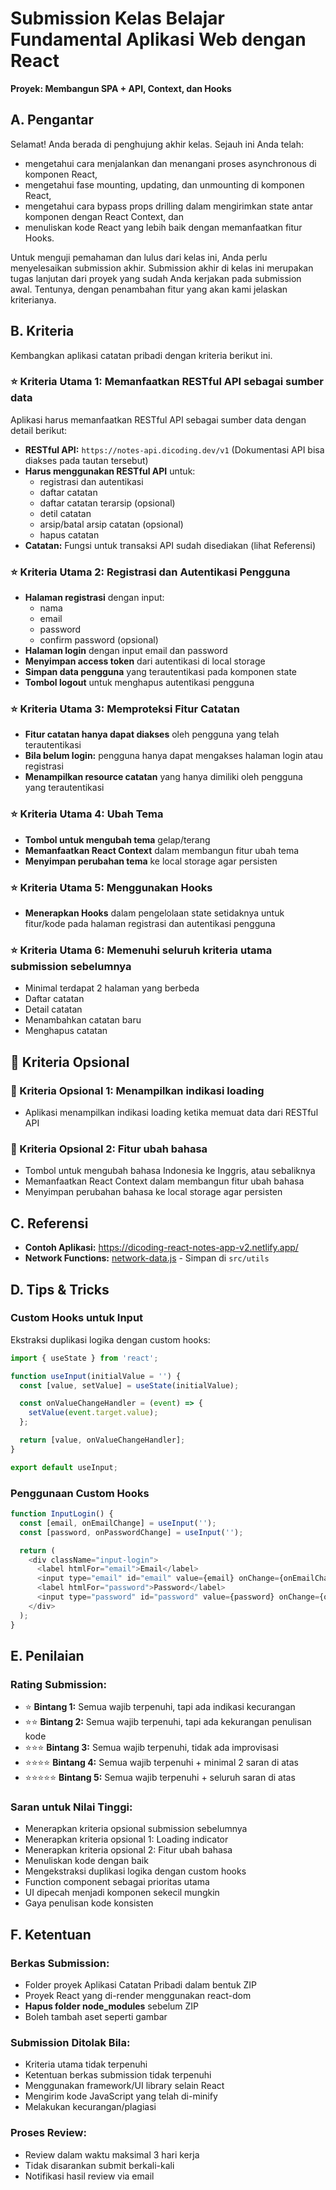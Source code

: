 # Submission Kelas Belajar Fundamental Aplikasi Web dengan React

**Proyek: Membangun SPA + API, Context, dan Hooks**

## A. Pengantar

Selamat! Anda berada di penghujung akhir kelas. Sejauh ini Anda telah:

- mengetahui cara menjalankan dan menangani proses asynchronous di komponen React,
- mengetahui fase mounting, updating, dan unmounting di komponen React,
- mengetahui cara bypass props drilling dalam mengirimkan state antar komponen dengan React Context, dan
- menuliskan kode React yang lebih baik dengan memanfaatkan fitur Hooks.

Untuk menguji pemahaman dan lulus dari kelas ini, Anda perlu menyelesaikan submission akhir. Submission akhir di kelas ini merupakan tugas lanjutan dari proyek yang sudah Anda kerjakan pada submission awal. Tentunya, dengan penambahan fitur yang akan kami jelaskan kriterianya.

## B. Kriteria

Kembangkan aplikasi catatan pribadi dengan kriteria berikut ini.

### ⭐ Kriteria Utama 1: Memanfaatkan RESTful API sebagai sumber data

Aplikasi harus memanfaatkan RESTful API sebagai sumber data dengan detail berikut:

- **RESTful API:** `https://notes-api.dicoding.dev/v1` (Dokumentasi API bisa diakses pada tautan tersebut)
- **Harus menggunakan RESTful API** untuk:
  - registrasi dan autentikasi
  - daftar catatan
  - daftar catatan terarsip (opsional)
  - detil catatan
  - arsip/batal arsip catatan (opsional)
  - hapus catatan
- **Catatan:** Fungsi untuk transaksi API sudah disediakan (lihat Referensi)

### ⭐ Kriteria Utama 2: Registrasi dan Autentikasi Pengguna

- **Halaman registrasi** dengan input:
  - nama
  - email
  - password
  - confirm password (opsional)
- **Halaman login** dengan input email dan password
- **Menyimpan access token** dari autentikasi di local storage
- **Simpan data pengguna** yang terautentikasi pada komponen state
- **Tombol logout** untuk menghapus autentikasi pengguna

### ⭐ Kriteria Utama 3: Memproteksi Fitur Catatan

- **Fitur catatan hanya dapat diakses** oleh pengguna yang telah terautentikasi
- **Bila belum login:** pengguna hanya dapat mengakses halaman login atau registrasi
- **Menampilkan resource catatan** yang hanya dimiliki oleh pengguna yang terautentikasi

### ⭐ Kriteria Utama 4: Ubah Tema

- **Tombol untuk mengubah tema** gelap/terang
- **Memanfaatkan React Context** dalam membangun fitur ubah tema
- **Menyimpan perubahan tema** ke local storage agar persisten

### ⭐ Kriteria Utama 5: Menggunakan Hooks

- **Menerapkan Hooks** dalam pengelolaan state setidaknya untuk fitur/kode pada halaman registrasi dan autentikasi pengguna

### ⭐ Kriteria Utama 6: Memenuhi seluruh kriteria utama submission sebelumnya

- Minimal terdapat 2 halaman yang berbeda
- Daftar catatan
- Detail catatan
- Menambahkan catatan baru
- Menghapus catatan

## 🌟 Kriteria Opsional

### 🌟 Kriteria Opsional 1: Menampilkan indikasi loading
- Aplikasi menampilkan indikasi loading ketika memuat data dari RESTful API

### 🌟 Kriteria Opsional 2: Fitur ubah bahasa
- Tombol untuk mengubah bahasa Indonesia ke Inggris, atau sebaliknya
- Memanfaatkan React Context dalam membangun fitur ubah bahasa
- Menyimpan perubahan bahasa ke local storage agar persisten

## C. Referensi

- **Contoh Aplikasi:** https://dicoding-react-notes-app-v2.netlify.app/
- **Network Functions:** [network-data.js](https://github.com/dicodingacademy/a433-react-expert-labs/blob/main/shared/network-data.js) - Simpan di `src/utils`

## D. Tips & Tricks

### Custom Hooks untuk Input
Ekstraksi duplikasi logika dengan custom hooks:

```javascript
import { useState } from 'react';

function useInput(initialValue = '') {
  const [value, setValue] = useState(initialValue);

  const onValueChangeHandler = (event) => {
    setValue(event.target.value);
  };

  return [value, onValueChangeHandler];
}

export default useInput;
```

### Penggunaan Custom Hooks
```javascript
function InputLogin() {
  const [email, onEmailChange] = useInput('');
  const [password, onPasswordChange] = useInput('');

  return (
    <div className="input-login">
      <label htmlFor="email">Email</label>
      <input type="email" id="email" value={email} onChange={onEmailChange} />
      <label htmlFor="password">Password</label>
      <input type="password" id="password" value={password} onChange={onPasswordChange} />
    </div>
  );
}
```

## E. Penilaian

### Rating Submission:

- ⭐ **Bintang 1:** Semua wajib terpenuhi, tapi ada indikasi kecurangan
- ⭐⭐ **Bintang 2:** Semua wajib terpenuhi, tapi ada kekurangan penulisan kode
- ⭐⭐⭐ **Bintang 3:** Semua wajib terpenuhi, tidak ada improvisasi
- ⭐⭐⭐⭐ **Bintang 4:** Semua wajib terpenuhi + minimal 2 saran di atas
- ⭐⭐⭐⭐⭐ **Bintang 5:** Semua wajib terpenuhi + seluruh saran di atas

### Saran untuk Nilai Tinggi:
- Menerapkan kriteria opsional submission sebelumnya
- Menerapkan kriteria opsional 1: Loading indicator
- Menerapkan kriteria opsional 2: Fitur ubah bahasa
- Menuliskan kode dengan baik
- Mengekstraksi duplikasi logika dengan custom hooks
- Function component sebagai prioritas utama
- UI dipecah menjadi komponen sekecil mungkin
- Gaya penulisan kode konsisten

## F. Ketentuan

### Berkas Submission:
- Folder proyek Aplikasi Catatan Pribadi dalam bentuk ZIP
- Proyek React yang di-render menggunakan react-dom
- **Hapus folder node_modules** sebelum ZIP
- Boleh tambah aset seperti gambar

### Submission Ditolak Bila:
- Kriteria utama tidak terpenuhi
- Ketentuan berkas submission tidak terpenuhi
- Menggunakan framework/UI library selain React
- Mengirim kode JavaScript yang telah di-minify
- Melakukan kecurangan/plagiasi

### Proses Review:
- Review dalam waktu maksimal 3 hari kerja
- Tidak disarankan submit berkali-kali
- Notifikasi hasil review via email